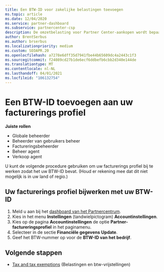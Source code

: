 ```yaml
---
title: Een BTW-ID voor zakelijke belastingen toevoegen
ms.topic: article
ms.date: 12/04/2020
ms.service: partner-dashboard
ms.subservice: partnercenter-csp
description: De omzetbelasting voor Partner Center-aankopen wordt bepaald door het adres van uw bedrijf. Bedrijven in sommige landen kunnen hun BTW-nummer of een lokaal equivalent opgeven.
author: BrentSerbus
ms.author: brserbus
ms.localizationpriority: medium
ms.custom: SEOAPR.20
ms.openlocfilehash: a7278e6dff35d7941fbe44b65609dc4a2443c1f3
ms.sourcegitcommit: f24089cd27b1de6ecf6ddbefb6cbb2d340e144de
ms.translationtype: MT
ms.contentlocale: nl-NL
ms.lasthandoff: 04/01/2021
ms.locfileid: "106132754"
---
```

# <a name="add-a-vat-id-to-your-billing-profile"></a>Een BTW-ID toevoegen aan uw facturerings profiel

**Juiste rollen**

- Globale beheerder
- Beheerder van gebruikers beheer
- Factureringsbeheerder
- Beheer agent
- Verkoop agent

U kunt de volgende procedure gebruiken om uw facturerings profiel bij te werken zodat het uw BTW-ID bevat. (Houd er rekening mee dat dit niet mogelijk is in uw land of regio.)

## <a name="update-your-billing-profile-with-your-vat-id"></a>Uw facturerings profiel bijwerken met uw BTW-ID

1. Meld u aan bij het [dashboard van het Partnercentrum](https://partner.microsoft.com/dashboard/).
2. Kies in het menu **Instellingen** (tandwielpictogram) **Accountinstellingen**.
3. Kies op de pagina **Accountinstellingen** de optie **Partner-factureringsprofiel** in het paginamenu.
4. Selecteer in de sectie **Financiële gegevens** **Update**.
5. Geef het BTW-nummer op voor de **BTW-ID van het bedrijf**.

## <a name="next-steps"></a>Volgende stappen

- [Tax and tax exemptions](tax-and-tax-exemptions.md) (Belastingen en btw-vrijstellingen)
